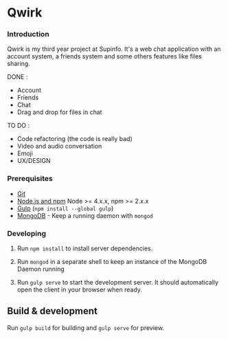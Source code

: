 # Qwirk

### Introduction

Qwirk is my third year project at Supinfo.
It's a web chat application with an account system, a friends system and some others features like files sharing.

DONE :
- Account
- Friends
- Chat
- Drag and drop for files in chat

TO DO :
- Code refactoring (the code is really bad)
- Video and audio conversation
- Emoji
- UX/DESIGN

### Prerequisites

- [Git](https://git-scm.com/)
- [Node.js and npm](nodejs.org) Node >= 4.x.x, npm >= 2.x.x
- [Gulp](http://gulpjs.com/) (`npm install --global gulp`)
- [MongoDB](https://www.mongodb.org/) - Keep a running daemon with `mongod`

### Developing

1. Run `npm install` to install server dependencies.

2. Run `mongod` in a separate shell to keep an instance of the MongoDB Daemon running

3. Run `gulp serve` to start the development server. It should automatically open the client in your browser when ready.

## Build & development

Run `gulp build` for building and `gulp serve` for preview.

